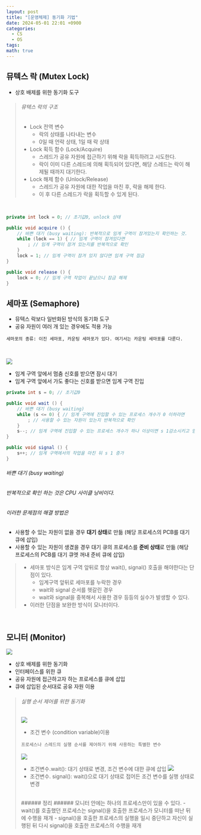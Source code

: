 ```yaml
---
layout: post
title: "[운영체제] 동기화 기법"
date: 2024-05-01 22:01 +0900
categories:
  - CS
  - OS
tags: 
math: true
---
```

## 뮤텍스 락 (Mutex Lock)
- 상호 배제를 위한 동기화 도구

>###### 뮤텍스 락의 구조
>- Lock 전역  변수
>	- 락의 상태를 나타내는 변수
>	- 0일 때 언락 상태, 1일 때 락 상태
>- Lock 획득 함수 (Lock/Acquire)
>	- 스레드가 공유 자원에 접근하기 위해 락을 획득하려고 시도한다.
>	- 락이 이미 다른 스레드에 의해 획득되어 있다면, 해당 스레드는 락이 해제될 때까지 대기한다.
>- Lock 해제 함수 (Unlock/Release)
>	- 스레드가 공유 자원에 대한 작업을 마친 후, 락을 해제 한다.
>	- 이 후 다른 스레드가 락을 획득할 수 있게 된다.

<br/>

```java
private int lock = 0; // 초기값0, unlock 상태

public void acquire () {
	// 바쁜 대기 (busy waiting): 반복적으로 임계 구역이 잠겨있는지 확인하는 것.
	while (lock == 1) { // 임계 구역이 잠겨있다면
		; // 임계 구역이 잠겨 있는지를 반복적으로 확인
	}
	lock = 1; // 임계 구역이 잠겨 있지 않다면 임계 구역 잠금
}

public void release () {
	lock = 0; // 임계 구역 작업이 끝났으니 잠금 해제
}
```

## 세마포 (Semaphore)
- 뮤텍스 락보다 일반화된 방식의 동기화 도구
- 공유 자원이 여러 개 있는 경우에도 적용 가능

`세마포의 종류: 이진 세마포, 카운팅 세마포가 있다. 여기서는 카운팅 세마포를 다룬다.`

<br/>

![](https://i.imgur.com/lrl0e7P.png)
- 임계 구역 앞에서 멈춤 신호를 받으면 잠시 대기
- 임계 구역 앞에서 가도 좋다는 신호를 받으면 임계 구역 진입

```java
private int s = 0; // 초기값0

public void wait () {
	// 바쁜 대기 (busy waiting)
	while (s <= 0) { // 임계 구역에 진입할 수 있는 프로세스 개수가 0 이하라면
		; // 사용할 수 있는 자원이 있는지 반복적으로 확인
	}
	s--; // 임계 구역에 진입할 수 있는 프로세스 개수가 하나 이상이면 s 1감소시키고 임계 구역 진
}

public void signal () {
	s++; // 임계 구역에서의 작업을 마친 뒤 s 1 증가
}
```


###### 바쁜 대기 (busy waiting)
###### 반복적으로 확인 하는 것은 CPU 사이클 낭비이다.
###### 이러한 문제점의 해결 방법은
- 사용할 수 있는 자원이 없을 경우 **대기 상태**로 만듦 (해당 프로세스의 PCB를 대기 큐에 삽입)
- 사용할 수 있는 자원이 생겼을 경우 대기 큐의 프로세스를 **준비 상태**로 만듦 (해당 프로세스의 PCB를 대기 큐엣 꺼내 준비 큐에 삽입)

>- 세마포 방식은 임계 구역 앞뒤로 항상 wait(), signal() 호출을 해야한다는 단점이 있다.
>	-  임계구역 앞뒤로 세마포를 누락한 경우
>	- wait와 signal 순서를 헷갈린 경우
>	- wait와 signal을 중복해서 사용한 경우 등등의 실수가 발생할 수 있다.
>- 이러한 단점을 보완한 방식이 모니터이다.

<br/>

## 모니터 (Monitor)
![](https://i.imgur.com/nOZSTos.png)
- 상호 배제를 위한 동기화
- 인터페이스를 위한 큐
- 공유 자원에 접근하고자 하는 프로세스를 큐에 삽입
- 큐에 삽입된 순서대로 공유 자원 이용

>###### 실행 순서 제어를 위한 동기화
>![](https://i.imgur.com/UT9BdeQ.png)
>- 조건 변수 (condition variable)이용<br/>
>
>`프로세스나 스레드의 실행 순서를 제어하기 위해 사용하는 특별한 변수`<br/><br/>
>![](https://i.imgur.com/5raWeOt.png)
>- 조건변수.wait(): 대기 상태로 변경, 조건 변수에 대한 큐에 삽입
>![](https://i.imgur.com/t5laMpy.png)
>- 조건변수. signal(): wait()으로 대기 상태로 접어든 조건 변수를 실행 상태로 변경
><br/>
>###### 정리
>###### 모니터 안에는 하나의 프로세스만이 있을 수 있다.
>- wait()를 호출했던 프로세스는 signal()을 호출한 프로세스가 모니터를 떠난 뒤에 수행을 재개
>- signal()을 호출한 프로세스의 실행을 일시 중단하고 자신이 실행된 뒤 다시 signal()을 호출한 프로세스의 수행을 재개

